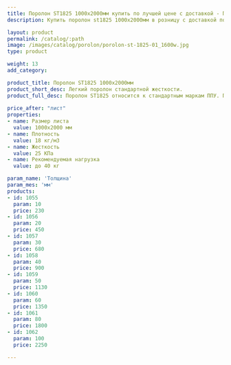 ```yaml
---
title: Поролон ST1825 1000х2000мм купить по лучшей цене с доставкой - Поролоныч
description: Купить поролон st1825 1000х2000мм в розницу с доставкой по Москве в интернет-магазине Поролоныча.

layout: product
permalink: /catalog/:path
image: /images/catalog/porolon/porolon-st-1825-01_1600w.jpg
type: product

weight: 13
add_category: 

product_title: Поролон ST1825 1000х2000мм
product_short_desc: Легкий поролон стандартной жесткости.
product_full_desc: Поролон ST1825 относится к стандартным маркам ППУ. По соотношению цена-качество не имеет аналогов. Используется в качестве упаковки, обивки мебели, акустики. Применяется при изготовлении подушек, подголовников, спинки.
        
price_after: "лист"
properties:
- name: Размер листа
  value: 1000х2000 мм
- name: Плотность
  value: 18 кг/м3
- name: Жесткость
  value: 25 КПа
- name: Рекомендуемая нагрузка
  value: до 40 кг

param_name: 'Толщина'
param_mes: 'мм'
products:
- id: 1055
  param: 10
  price: 230
- id: 1056
  param: 20
  price: 450
- id: 1057
  param: 30
  price: 680
- id: 1058
  param: 40
  price: 900
- id: 1059
  param: 50
  price: 1130
- id: 1060
  param: 60
  price: 1350
- id: 1061
  param: 80
  price: 1800
- id: 1062
  param: 100
  price: 2250

---
```

